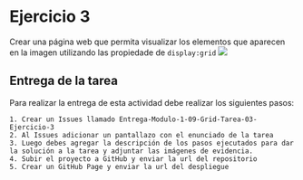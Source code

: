 # Ejercicio 3

Crear una página web que permita visualizar los elementos que aparecen en la imagen utilizando las propiedade de `display:grid`
![](https://storage.googleapis.com/academia-geek-general-bucket/modulo-1/modulo_1_img_41.png)

## Entrega de la tarea
Para realizar la entrega de esta actividad debe realizar los siguientes pasos:

    1. Crear un Issues llamado Entrega-Modulo-1-09-Grid-Tarea-03-Ejercicio-3
    2. Al Issues adicionar un pantallazo con el enunciado de la tarea
    3. Luego debes agregar la descripción de los pasos ejecutados para dar la solución a la tarea y adjuntar las imágenes de evidencia.
    4. Subir el proyecto a GitHub y enviar la url del repositorio
    5. Crear un GitHub Page y enviar la url del despliegue